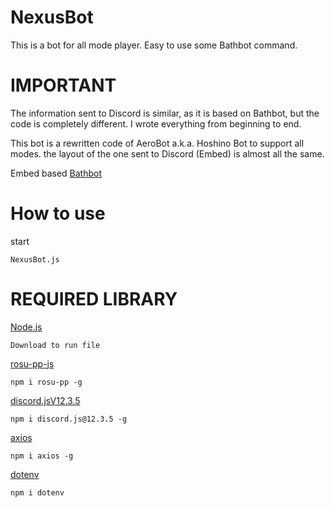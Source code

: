 # NexusBot
This is a bot for all mode player. Easy to use some Bathbot command.

# IMPORTANT
The information sent to Discord is similar, as it is based on Bathbot, but the code is completely different. I wrote everything from beginning to end.

This bot is a rewritten code of AeroBot a.k.a. Hoshino Bot to support all modes. the layout of the one sent to Discord (Embed) is almost all the same.

Embed based [Bathbot](https://github.com/MaxOhn/Bathbot)

# How to use

start 
```
NexusBot.js
```

# REQUIRED LIBRARY

[Node.js](https://nodejs.org/ja)
```
Download to run file
```

[rosu-pp-js](https://github.com/MaxOhn/rosu-pp-js)
```
npm i rosu-pp -g
```

[discord.jsV12.3.5](https://discord.js.org/#/)
```
npm i discord.js@12.3.5 -g
```

[axios](https://www.npmjs.com/package/axios)
```
npm i axios -g
```

[dotenv](https://github.com/motdotla/dotenv)
```
npm i dotenv
```


